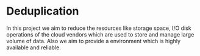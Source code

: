 # Deduplication
In this project we aim to reduce the resources like storage space, I/O disk operations of the cloud vendors which are used to store and manage large volume of data. Also we aim to provide a environment which is highly available and reliable. 
